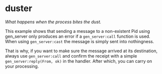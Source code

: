 duster
======

_What happens when the process bites the dust._


This example shows that sending a message to a non-existent
Pid using gen_server only produces an error if a `gen_server:call`
function is used. When using `gen_server:cast` the message is simply
sent into nothingness.

That is why, if you want to make sure the message arrived at its destination,
always use `gen_server:call` and confirm the receipt with a simple
`gen_server:reply(From, ok)` in the handler. After which, you can
carry on your processing.
